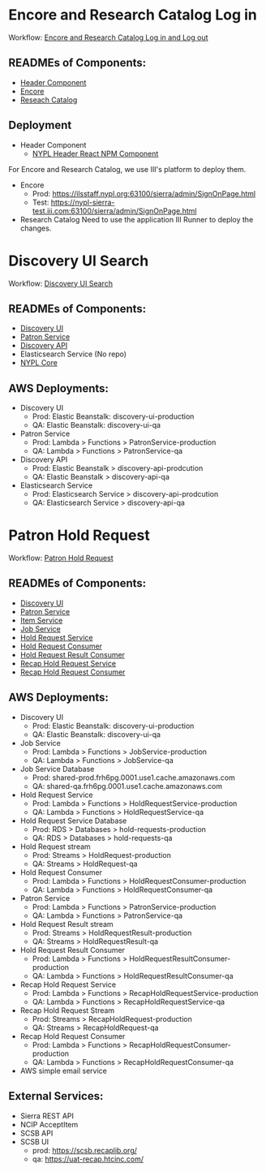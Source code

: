# Encore and Research Catalog Log in

Workflow: [Encore and Research Catalog Log in and Log out](workflows/encore_and_research_catalog_log_in_and_log_out.md)

## READMEs of Components:

* [Header Component](https://github.com/NYPL/dgx-header-component)
* [Encore](https://bitbucket.org/NYPL/dgx-encore-custom-styling/src)
* [Reseach Catalog](https://bitbucket.org/NYPL/dgx-webpac-styling/src/master/)

## Deployment

* Header Component
  * [NYPL Header React NPM Component](https://www.npmjs.com/package/@nypl/dgx-header-component)

For Encore and Research Catalog, we use III's platform to deploy them.

* Encore
  * Prod: https://ilsstaff.nypl.org:63100/sierra/admin/SignOnPage.html
  * Test: https://nypl-sierra-test.iii.com:63100/sierra/admin/SignOnPage.html
* Research Catalog
Need to use the application III Runner to deploy the changes.

# Discovery UI Search

Workflow: [Discovery UI Search](workflows/discovery_ui_search.md)

## READMEs of Components:

* [Discovery UI](https://github.com/NYPL-discovery/discovery-front-end)
* [Patron Service](https://github.com/NYPL-discovery/patron-service)
* [Discovery API](https://github.com/NYPL-discovery/discovery-api)
* Elasticsearch Service (No repo)
* [NYPL Core](https://github.com/NYPL/nypl-core)

## AWS Deployments:

* Discovery UI
  * Prod: Elastic Beanstalk: discovery-ui-production
  * QA: Elastic Beanstalk: discovery-ui-qa
* Patron Service
  * Prod: Lambda > Functions > PatronService-production
  * QA: Lambda > Functions > PatronService-qa
* Discovery API
  * Prod: Elastic Beanstalk > discovery-api-prodcution
  * QA: Elastic Beanstalk > discovery-api-qa
* Elasticsearch Service
  * Prod: Elasticsearch Service > discovery-api-prodcution
  * QA: Elasticsearch Service > discovery-api-qa

# Patron Hold Request

Workflow: [Patron Hold Request](workflows/patron_hold_request.md)

## READMEs of Components:

* [Discovery UI](https://github.com/NYPL-discovery/discovery-front-end)
* [Patron Service](https://github.com/NYPL-discovery/patron-service)
* [Item Service](https://github.com/NYPL-discovery/itemservice)
* [Job Service](https://github.com/NYPL/job-service)
* [Hold Request Service](https://github.com/NYPL/hold-request-service)
* [Hold Request Consumer](https://github.com/NYPL/nypl-hold-request-consumer)
* [Hold Request Result Consumer](https://github.com/NYPL/hold-request-result-consumer)
* [Recap Hold Request Service](https://github.com/NYPL/recap-hold-request-service)
* [Recap Hold Request Consumer](https://github.com/NYPL/recap-hold-request-consumer)

## AWS Deployments:

* Discovery UI
  * Prod: Elastic Beanstalk: discovery-ui-production
  * QA: Elastic Beanstalk: discovery-ui-qa
* Job Service
  * Prod: Lambda > Functions > JobService-production
  * QA: Lambda > Functions > JobService-qa
* Job Service Database
  * Prod: shared-prod.frh6pg.0001.use1.cache.amazonaws.com
  * QA: shared-qa.frh6pg.0001.use1.cache.amazonaws.com
* Hold Request Service
  * Prod: Lambda > Functions > HoldRequestService-production
  * QA: Lambda > Functions > HoldRequestService-qa
* Hold Request Service Database
  * Prod: RDS > Databases > hold-requests-production
  * QA: RDS > Databases > hold-requests-qa
* Hold Request stream
  * Prod: Streams > HoldRequest-production
  * QA: Streams > HoldRequest-qa
* Hold Request Consumer
  * Prod: Lambda > Functions > HoldRequestConsumer-production
  * QA: Lambda > Functions > HoldRequestConsumer-qa
* Patron Service
  * Prod: Lambda > Functions > PatronService-production
  * QA: Lambda > Functions > PatronService-qa
* Hold Request Result stream
  * Prod: Streams > HoldRequestResult-production
  * QA: Streams > HoldRequestResult-qa
* Hold Request Result Consumer
  * Prod: Lambda > Functions > HoldRequestResultConsumer-production
  * QA: Lambda > Functions > HoldRequestResultConsumer-qa
* Recap Hold Request Service
  * Prod: Lambda > Functions > RecapHoldRequestService-production
  * QA: Lambda > Functions > RecapHoldRequestService-qa
* Recap Hold Request Stream
  * Prod: Streams > RecapHoldRequest-production
  * QA: Streams > RecapHoldRequest-qa
* Recap Hold Request Consumer
  * Prod: Lambda > Functions > RecapHoldRequestConsumer-production
  * QA: Lambda > Functions > RecapHoldRequestConsumer-qa
* AWS simple email service

## External Services:

* Sierra REST API
* NCIP AcceptItem
* SCSB API
* SCSB UI
  * prod: https://scsb.recaplib.org/
  * qa: https://uat-recap.htcinc.com/
